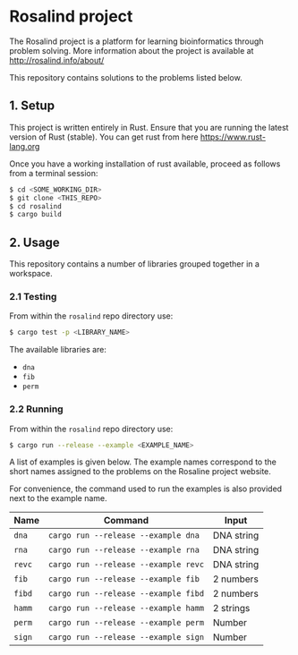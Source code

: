 # Rosalind project

The Rosalind project is a platform for learning bioinformatics through problem solving. 
More information about the project is available at http://rosalind.info/about/

This repository contains solutions to the problems listed below.

## 1. Setup
This project is written entirely in Rust. Ensure that you are
running the latest version of Rust (stable). You can get rust 
from here https://www.rust-lang.org

Once you have a working installation of rust available, 
proceed as follows from a terminal session:

```bash
$ cd <SOME_WORKING_DIR>
$ git clone <THIS_REPO>
$ cd rosalind
$ cargo build
```

## 2. Usage 
This repository contains a number of libraries grouped 
together in a workspace.

### 2.1 Testing
From within the `rosalind` repo directory use:

```bash
$ cargo test -p <LIBRARY_NAME>
```

The available libraries are:

- `dna`
- `fib`
- `perm`

### 2.2 Running 
From within the `rosalind` repo directory use:

```bash
$ cargo run --release --example <EXAMPLE_NAME>
```

A list of examples is given below. The example names correspond to the short names assigned to the problems on the Rosaline project website.

For convenience, the command used to run the examples is also provided next to the example name.

Name | Command | Input
--- | --- | ---
`dna` | `cargo run --release --example dna` | DNA string
`rna` | `cargo run --release --example rna` | DNA string
`revc` | `cargo run --release --example revc` | DNA string
`fib` | `cargo run --release --example fib` | 2 numbers
`fibd` | `cargo run --release --example fibd` | 2 numbers
`hamm` | `cargo run --release --example hamm` | 2 strings
`perm` | `cargo run --release --example perm` | Number
`sign` | `cargo run --release --example sign` | Number